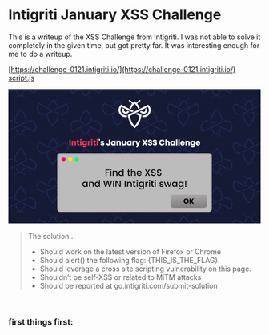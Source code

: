 
# Intigriti January XSS Challenge
 This is a writeup of the XSS Challenge from Intigriti. I was not able to solve it completely in the given time, but got pretty far. It was interesting enough for me to do a writeup.

[https://challenge-0121.intigriti.io/](https://challenge-0121.intigriti.io/) <br>
[script.js](https://raw.githubusercontent.com/dorian9007/dorian9007.github.io/master/assets/intigriti1-script.js)

![Image](/assets/intigritixss.jpg)

> The solution…
> - Should work on the latest version of Firefox or Chrome
> - Should alert() the following flag: {THIS_IS_THE_FLAG}.
> - Should leverage a cross site scripting vulnerability on this page.
> - Shouldn’t be self-XSS or related to MiTM attacks
> - Should be reported at go.intigriti.com/submit-solution

<br>

### first things first:


